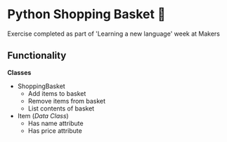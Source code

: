 # Python Shopping Basket :snake:
Exercise completed as part of 'Learning a new language' week at Makers 

## Functionality
**Classes**
- ShoppingBasket
    - Add items to basket
    - Remove items from basket
    - List contents of basket
- Item (*Data Class*)
    - Has name attribute 
    - Has price attribute
